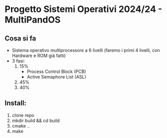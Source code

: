# Progetto Sistemi Operativi 2024/24 - MultiPandOS

## Cosa si fa

- Sistema operativo multiprocessore a 6 livelli (faremo i primi 4 livelli, con Hardware e ROM già fatti)
- 3 fasi:
  1. 15%
	 - Process Control Block (PCB)
	 - Active Semaphore List (ASL)
  2. 45%
  3. 40%

## Install:

1. clone repo
2. mkdir build && cd build
3. cmake ..
4. make
